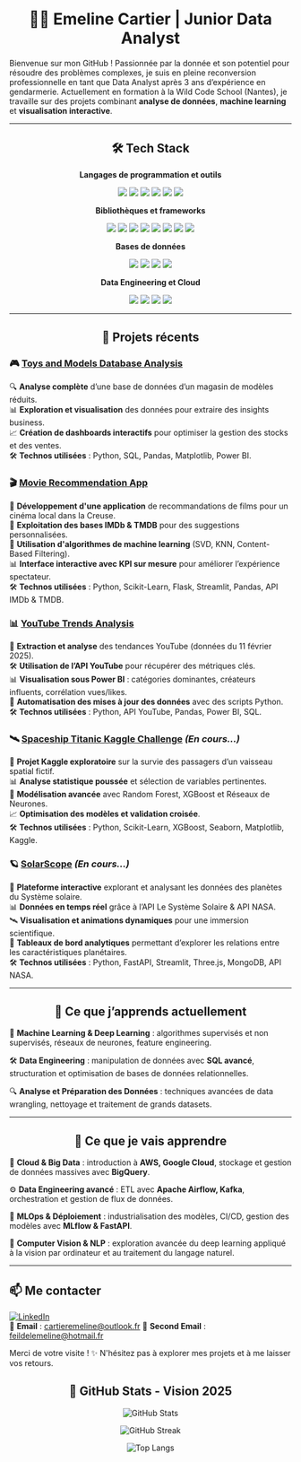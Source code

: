 <h1 align="center">👩‍💻 Emeline Cartier | Junior Data Analyst</h1>

Bienvenue sur mon GitHub ! Passionnée par la donnée et son potentiel pour résoudre des problèmes complexes, je suis en pleine reconversion professionnelle en tant que Data Analyst après 3 ans d’expérience en gendarmerie. Actuellement en formation à la Wild Code School (Nantes), je travaille sur des projets combinant **analyse de données**, **machine learning** et **visualisation interactive**.

---

<h2 align="center">🛠️ Tech Stack</h2>

<p align="center">
  <strong>Langages de programmation et outils</strong>
</p>

<p align="center">
  <img src="https://img.shields.io/badge/Python-3776AB?style=for-the-badge&logo=python&logoColor=white" />
  <img src="https://img.shields.io/badge/SQL-003B57?style=for-the-badge&logo=postgresql&logoColor=white" />
  <img src="https://img.shields.io/badge/PowerBI-F2C811?style=for-the-badge&logo=powerbi&logoColor=black" />
  <img src="https://img.shields.io/badge/Tableau-E97627?style=for-the-badge&logo=tableau&logoColor=white" />
  <img src="https://img.shields.io/badge/Git-F05032?style=for-the-badge&logo=git&logoColor=white" />
  <img src="https://img.shields.io/badge/Docker-2496ED?style=for-the-badge&logo=docker&logoColor=white" />
</p>

<p align="center">
  <strong>Bibliothèques et frameworks</strong>
</p>

<p align="center">
  <img src="https://img.shields.io/badge/Pandas-150458?style=for-the-badge&logo=pandas&logoColor=white" />
  <img src="https://img.shields.io/badge/NumPy-013243?style=for-the-badge&logo=numpy&logoColor=white" />
  <img src="https://img.shields.io/badge/Matplotlib-6E7582?style=for-the-badge" />
  <img src="https://img.shields.io/badge/Seaborn-2E5D9F?style=for-the-badge" />
  <img src="https://img.shields.io/badge/Scikit--Learn-F7931E?style=for-the-badge&logo=scikitlearn&logoColor=white" />
  <img src="https://img.shields.io/badge/TensorFlow-FF6F00?style=for-the-badge&logo=tensorflow&logoColor=white" />
  <img src="https://img.shields.io/badge/PyTorch-EE4C2C?style=for-the-badge&logo=pytorch&logoColor=white" />
  <img src="https://img.shields.io/badge/Streamlit-FF4B4B?style=for-the-badge&logo=streamlit&logoColor=white" />
</p>

<p align="center">
  <strong>Bases de données</strong>
</p>

<p align="center">
  <img src="https://img.shields.io/badge/PostgreSQL-4169E1?style=for-the-badge&logo=postgresql&logoColor=white" />
  <img src="https://img.shields.io/badge/MySQL-4479A1?style=for-the-badge&logo=mysql&logoColor=white" />
  <img src="https://img.shields.io/badge/MongoDB-47A248?style=for-the-badge&logo=mongodb&logoColor=white" />
  <img src="https://img.shields.io/badge/BigQuery-4285F4?style=for-the-badge&logo=googlecloud&logoColor=white" />
</p>

<p align="center">
  <strong>Data Engineering et Cloud</strong>
</p>

<p align="center">
  <img src="https://img.shields.io/badge/Apache_Airflow-017CEE?style=for-the-badge&logo=apacheairflow&logoColor=white" />
  <img src="https://img.shields.io/badge/Kafka-231F20?style=for-the-badge&logo=apachekafka&logoColor=white" />
  <img src="https://img.shields.io/badge/AWS-232F3E?style=for-the-badge&logo=amazonaws&logoColor=white" />
  <img src="https://img.shields.io/badge/Google_Cloud-4285F4?style=for-the-badge&logo=googlecloud&logoColor=white" />
</p>


---

<h2 align="center">🚀 Projets récents</h2>

### 🎮 [Toys and Models Database Analysis](https://github.com/AtomCrtr/toys-and-models-analysis)  
🔍 **Analyse complète** d’une base de données d’un magasin de modèles réduits.  
📊 **Exploration et visualisation** des données pour extraire des insights business.  
📈 **Création de dashboards interactifs** pour optimiser la gestion des stocks et des ventes.  
🛠️ **Technos utilisées** : Python, SQL, Pandas, Matplotlib, Power BI.  

### 🎬 [Movie Recommendation App](https://github.com/AtomCrtr/movie-recommendation-app)  
🎥 **Développement d'une application** de recommandations de films pour un cinéma local dans la Creuse.  
🧠 **Exploitation des bases IMDb & TMDB** pour des suggestions personnalisées.  
🤖 **Utilisation d'algorithmes de machine learning** (SVD, KNN, Content-Based Filtering).  
📊 **Interface interactive avec KPI sur mesure** pour améliorer l’expérience spectateur.  
🛠️ **Technos utilisées** : Python, Scikit-Learn, Flask, Streamlit, Pandas, API IMDb & TMDB.  

### 📊 [YouTube Trends Analysis](https://github.com/AtomCrtr/youtube-trends-analysis)  
📡 **Extraction et analyse** des tendances YouTube (données du 11 février 2025).  
🛠️ **Utilisation de l’API YouTube** pour récupérer des métriques clés.  
📊 **Visualisation sous Power BI** : catégories dominantes, créateurs influents, corrélation vues/likes.  
🚀 **Automatisation des mises à jour des données** avec des scripts Python.  
🛠️ **Technos utilisées** : Python, API YouTube, Pandas, Power BI, SQL.  

### 🛰️ [Spaceship Titanic Kaggle Challenge](https://github.com/votre-repo-spaceship-titanic) *(En cours...)*  
🌌 **Projet Kaggle exploratoire** sur la survie des passagers d’un vaisseau spatial fictif.  
📊 **Analyse statistique poussée** et sélection de variables pertinentes.  
🤖 **Modélisation avancée** avec Random Forest, XGBoost et Réseaux de Neurones.  
📈 **Optimisation des modèles et validation croisée**.  
🛠️ **Technos utilisées** : Python, Scikit-Learn, XGBoost, Seaborn, Matplotlib, Kaggle.  

### 🪐 [SolarScope](https://github.com/votre-repo-solarscope) *(En cours...)*  
🔭 **Plateforme interactive** explorant et analysant les données des planètes du Système solaire.  
📊 **Données en temps réel** grâce à l’API Le Système Solaire & API NASA.  
🛰️ **Visualisation et animations dynamiques** pour une immersion scientifique.  
📡 **Tableaux de bord analytiques** permettant d’explorer les relations entre les caractéristiques planétaires.  
🛠️ **Technos utilisées** : Python, FastAPI, Streamlit, Three.js, MongoDB, API NASA.  

---

<h2 align="center">🌱 Ce que j’apprends actuellement</h2>

🤖 **Machine Learning & Deep Learning** : algorithmes supervisés et non supervisés, réseaux de neurones, feature engineering.  

🛠️ **Data Engineering** : manipulation de données avec **SQL avancé**, structuration et optimisation de bases de données relationnelles.  

🔍 **Analyse et Préparation des Données** : techniques avancées de data wrangling, nettoyage et traitement de grands datasets.  

---

<h2 align="center">🎯 Ce que je vais apprendre</h2>

🚀 **Cloud & Big Data** : introduction à **AWS, Google Cloud**, stockage et gestion de données massives avec **BigQuery**.  

⚙️ **Data Engineering avancé** : ETL avec **Apache Airflow, Kafka**, orchestration et gestion de flux de données.  

📡 **MLOps & Déploiement** : industrialisation des modèles, CI/CD, gestion des modèles avec **MLflow & FastAPI**.  

🔬 **Computer Vision & NLP** : exploration avancée du deep learning appliqué à la vision par ordinateur et au traitement du langage naturel.  

---

## 📫 Me contacter  
[![LinkedIn](https://img.shields.io/badge/LinkedIn-Emeline--Cartier-0077B5?style=for-the-badge&logo=linkedin&logoColor=white)](www.linkedin.com/in/emeline-cartier)  
📧 **Email** : cartieremeline@outlook.fr
📧 **Second Email** : feildelemeline@hotmail.fr

Merci de votre visite ! ✨ N'hésitez pas à explorer mes projets et à me laisser vos retours.  

<h2 align="center">🚀 GitHub Stats - Vision 2025</h2>

<p align="center">
  <img src="https://github-readme-stats.vercel.app/api?username=AtomCrtr&show_icons=true&theme=tokyonight&hide_border=true&count_private=true" alt="GitHub Stats" />
</p>

<p align="center">
  <img src="https://github-readme-streak-stats.herokuapp.com/?user=AtomCrtr&theme=radical&hide_border=true" alt="GitHub Streak" />
</p>

<p align="center">
  <img src="https://github-readme-stats.vercel.app/api/top-langs/?username=AtomCrtr&layout=compact&theme=tokyonight&hide_border=true" alt="Top Langs" />
</p>

